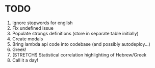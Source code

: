 # TODO
1. Ignore stopwords for english
2. Fix undefined issue
3. Populate strongs definitions (store in separate table initially)
4. Create modals
5. Bring lambda api code into codebase (and possibly autodeploy...)
6. Greek!
7. (STRETCH!) Statistical correlation highlighting of Hebrew/Greek
8. Call it a day!